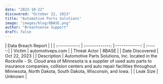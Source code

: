 ```yaml
---
date: "2023-10-22"
discovered: "October 22, 2023"
title: "Automotive Parts Solutions"
image: "images/blog/8BASE.png"
author: "Breachsense Support"
draft: false
---
```


| Data Breach Report           |              | 
| :-----------: | :-------------:     |:-------------:    | :-----:|
| Victim      | automotiveps.com      | 
| Threat Actor      | 8BASE      | 
| Date Discovered      | Oct 22, 2023      | 
| Description      | Automotive Parts Solutions, Inc. located in the Rockville - St. Cloud area of Minnesota is a supplier of used auto parts to insurance companies, collision centers and auto repair facilities throughout Minnesota, North Dakota, South Dakota, Wisconsin, and Iowa.      | 
| Leak Size      | Unknown      | 

